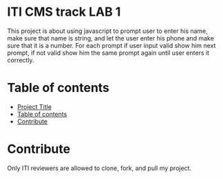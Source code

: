 # ITI CMS track LAB 1
This project is about using javascript to prompt user to enter his name, make sure that name is string, and let the user enter his phone and make sure that it is a number. For each prompt if user input valid show him next prompt, if not valid show him the same prompt again until user enters it correctly.

# Table of contents
- [Project Title](#iti-cms-track-lab-1)
- [Table of contents](#table-of-contents)
- [Contribute](#contribute)
# Contribute
Only ITI reviewers are allowed to clone, fork, and pull my project.